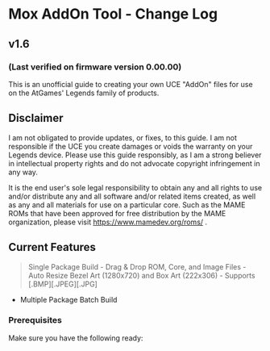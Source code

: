 # Mox AddOn Tool - Change Log

## v1.6

### (Last verified on firmware version 0.00.00)


This is an unofficial guide to creating your own UCE "AddOn" files for use on the AtGames' Legends family of products.


## Disclaimer
I am not obligated to provide updates, or fixes, to this guide. I am not responsible if the UCE you create damages or voids the warranty on your Legends device.  Please use this guide responsibly, as I am a strong believer in intellectual property rights and do not advocate copyright infringement in any way.

It is the end user's sole legal responsibility to obtain any and all rights to use and/or distribute any and all software and/or related items created, as well as any and all materials for use on a particular core.  Such as the MAME ROMs that have been approved for free distribution by the MAME organization, please visit https://www.mamedev.org/roms/ . 


## Current Features
> Single Package Build
    - Drag & Drop ROM, Core, and Image Files
    - Auto Resize Bezel Art (1280x720) and Box Art (222x306)
    - Supports [.BMP][.JPEG][.JPG]
- Multiple Package Batch Build


### Prerequisites
Make sure you have the following ready:

